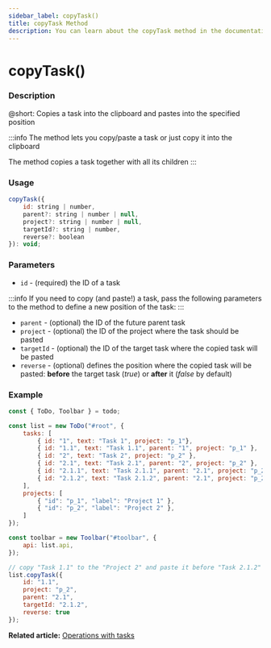 ```yaml
---
sidebar_label: copyTask()
title: copyTask Method
description: You can learn about the copyTask method in the documentation of the DHTMLX JavaScript To Do List library. Browse developer guides and API reference, try out code examples and live demos, and download a free 30-day evaluation version of DHTMLX To Do List.
---
```


# copyTask()

### Description

@short: Copies a task into the clipboard and pastes into the specified position

:::info
The method lets you copy/paste a task or just copy it into the clipboard
 
The method copies a task together with all its children
:::

### Usage

~~~js
copyTask({
    id: string | number,
    parent?: string | number | null,
    project?: string | number | null,
    targetId?: string | number,
    reverse?: boolean
}): void;
~~~

### Parameters

- `id` - (required) the ID of a task

:::info
If you need to copy (and paste!) a task, pass the following parameters to the method to define a new position of the task:
:::

- `parent` - (optional) the ID of the future parent task
- `project` - (optional) the ID of the project where the task should be pasted
- `targetId` - (optional) the ID of the target task where the copied task will be pasted
- `reverse` - (optional) defines the position where the copied task will be pasted: **before** the target task (*true*) or **after** it (*false* by default)

### Example

~~~js {23-29}
const { ToDo, Toolbar } = todo;

const list = new ToDo("#root", {
	tasks: [
        { id: "1", text: "Task 1", project: "p_1"},
		{ id: "1.1", text: "Task 1.1", parent: "1", project: "p_1" },
        { id: "2", text: "Task 2", project: "p_2" },
        { id: "2.1", text: "Task 2.1", parent: "2", project: "p_2" },
		{ id: "2.1.1", text: "Task 2.1.1", parent: "2.1", project: "p_2" },
		{ id: "2.1.2", text: "Task 2.1.2", parent: "2.1", project: "p_2" },
    ],
    projects: [
        { "id": "p_1", "label": "Project 1" },
        { "id": "p_2", "label": "Project 2" },
    ]
});

const toolbar = new Toolbar("#toolbar", {
	api: list.api,
});

// copy "Task 1.1" to the "Project 2" and paste it before "Task 2.1.2"
list.copyTask({ 
    id: "1.1",
    project: "p_2",
    parent: "2.1",
    targetId: "2.1.2",
    reverse: true
});
~~~

**Related article:** [Operations with tasks](guides/task_operations.md)